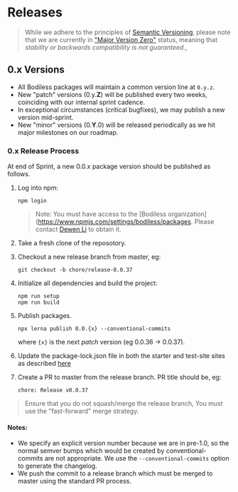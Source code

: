 # Releases

> While we adhere to the principles of
[Semantic Versioning](https://semver.org/), please note that we are currently in
["Major Version Zero"](https://semver.org/#spec-item-4) status, meaning that
*stability or backwards compatibility is not guaranteed.*,

## 0.x Versions

- All Bodiless packages will maintain a common version line at `0.y.z`.
- New "patch" versions (0.y.**Z**) will be published every two weeks, coinciding
  with our internal sprint cadence.
- In exceptional circumstances (critical bugfixes), we may publish a new version
  mid-sprint.
- New "minor" versions (0.**Y**.0) will be released periodically as we hit major
  milestones on our roadmap.

### 0.x Release Process

At end of Sprint, a new 0.0.x package version should be published as follows.

1. Log into npm:
   ```
   npm login
   ```
   > Note: You must have access to the
   [Bodiless organization](https://www.npmjs.com/settings/bodiless/packages.
   Please contact [Dewen Li](https://github.com/dewen) to obtain it.
1. Take a fresh clone of the reposotory.
1. Checkout a new release branch from master, eg:
   ```
   git checkout -b chore/release-0.0.37
   ```
1. Initialize all dependencies and build the project:
   ```
   npm run setup
   npm run build
   ```
1. Publish packages.
   ```
   npx lerna publish 0.0.{x} --conventional-commits
   ```
   where `{x}` is the next *patch* version (eg 0.0.36 -> 0.0.37).

1. Update the package-lock.json file in both the starter and test-site sites
   as described [here](/Development/Release/UpdatePackages?id=updating-example-sites39-package-lockjson)

1. Create a PR to master from the release branch.  PR title should be, eg:
   ```
   chore: Release v0.0.37
   ```

> Ensure that you do not squash/merge the release branch, You must use the
   "fast-forward" merge strategy.

#### Notes:
- We specify an explicit version number because we are in pre-1.0, so the
  normal semver bumps which would be created by conventional-commits are not
  appropriate. We use the `--conventional-commits` option to generate the
  changelog.
- We push the commit to a release branch which must be merged to master using
  the standard PR process.
